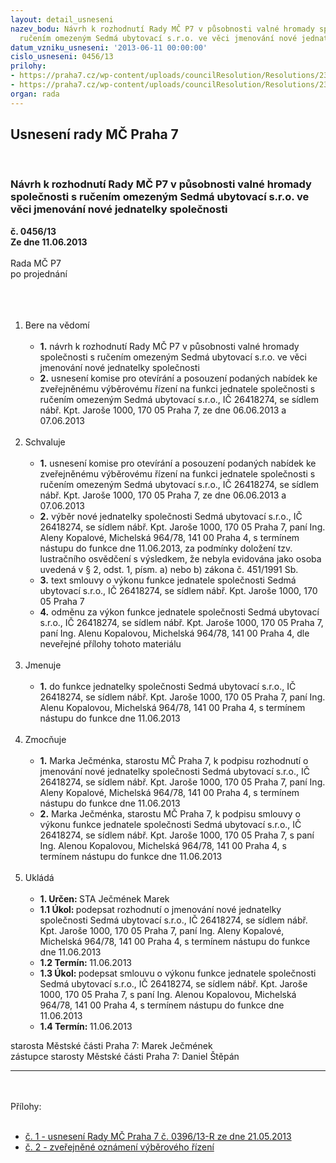 ```yaml
---
layout: detail_usneseni
nazev_bodu: Návrh k rozhodnutí Rady MČ P7 v působnosti valné hromady společnosti s
  ručením omezeným Sedmá ubytovací s.r.o. ve věci jmenování nové jednatelky společnosti
datum_vzniku_usneseni: '2013-06-11 00:00:00'
cislo_usneseni: 0456/13
prilohy:
- https://praha7.cz/wp-content/uploads/councilResolution/Resolutions/23925/33-13-priloha_1_0396r13.doc
- https://praha7.cz/wp-content/uploads/councilResolution/Resolutions/23925/33-13-priloha_2_zverejneni_7u.pdf
organ: rada
---
```

<div id="ucUsn_pList" class="usn">
	<span><h2>Usnesení rady MČ Praha 7 </h2>
<br></span><div class="standBody">
<span><h3>Návrh k rozhodnutí Rady MČ P7 v působnosti valné hromady společnosti s ručením omezeným Sedmá ubytovací s.r.o. ve věci jmenování nové jednatelky společnosti</h3></span><div class="center">
		<strong>č. 0456/13</strong><br>
	</div>
<div class="center">
		<strong>Ze dne 11.06.2013</strong><br><br>
	</div>Rada MČ P7<br>po projednání<br><br><br><ol>
<br><li>Bere na vědomí<br><ul>
<br><li>
<strong>1.</strong> návrh k rozhodnutí Rady MČ P7 v působnosti valné hromady společnosti s ručením omezeným Sedmá ubytovací s.r.o. ve věci jmenování nové jednatelky společnosti<br>
</li>
<li>
<strong>2.</strong> usnesení komise pro otevírání a posouzení podaných nabídek ke zveřejněnému výběrovému řízení na funkci jednatele společnosti s ručením omezeným Sedmá ubytovací s.r.o., IČ 26418274, se sídlem nábř. Kpt. Jaroše 1000, 170 05 Praha 7, ze dne 06.06.2013 a 07.06.2013</li>
</ul>
<br>
</li>
<li>Schvaluje<br><ul>
<br><li>
<strong>1.</strong> usnesení komise pro otevírání a posouzení podaných nabídek ke zveřejněnému výběrovému řízení na funkci jednatele společnosti s ručením omezeným Sedmá ubytovací s.r.o., IČ 26418274, se sídlem nábř. Kpt. Jaroše 1000, 170 05 Praha 7, ze dne 06.06.2013 a 07.06.2013<br>
</li>
<li>
<strong>2.</strong> výběr nové jednatelky společnosti Sedmá ubytovací s.r.o., IČ 26418274, se sídlem nábř. Kpt. Jaroše 1000, 170 05 Praha 7, paní Ing. Aleny Kopalové, Michelská 964/78, 141 00 Praha 4, s termínem nástupu do funkce dne 11.06.2013, za podmínky doložení tzv. lustračního osvědčení s výsledkem, že nebyla evidována jako osoba uvedená v § 2, odst. 1, písm. a) nebo b) zákona č. 451/1991 Sb.<br>
</li>
<li>
<strong>3.</strong> text smlouvy o výkonu funkce jednatele společnosti Sedmá ubytovací s.r.o., IČ 26418274, se sídlem nábř. Kpt. Jaroše 1000, 170 05 Praha 7<br>
</li>
<li>
<strong>4.</strong> odměnu za výkon funkce jednatele společnosti Sedmá ubytovací s.r.o., IČ 26418274, se sídlem nábř. Kpt. Jaroše 1000, 170 05 Praha 7, paní Ing. Alenu Kopalovou, Michelská 964/78, 141 00 Praha 4, dle neveřejné přílohy tohoto materiálu</li>
</ul>
<br>
</li>
<li>Jmenuje<br><ul>
<br><li>
<strong>1.</strong> do funkce jednatelky společnosti Sedmá ubytovací s.r.o., IČ 26418274, se sídlem nábř. Kpt. Jaroše 1000, 170 05 Praha 7, paní Ing. Alenu Kopalovou, Michelská 964/78, 141 00 Praha 4, s termínem nástupu do funkce dne 11.06.2013</li>
</ul>
<br>
</li>
<li>Zmocňuje<br><ul>
<br><li>
<strong>1.</strong> Marka Ječménka, starostu MČ Praha 7, k podpisu rozhodnutí o jmenování nové jednatelky společnosti Sedmá ubytovací s.r.o., IČ 26418274, se sídlem nábř. Kpt. Jaroše 1000, 170 05 Praha 7, paní Ing. Aleny Kopalové, Michelská 964/78, 141 00 Praha 4, s termínem nástupu do funkce dne 11.06.2013<br>
</li>
<li>
<strong>2.</strong> Marka Ječménka, starostu MČ Praha 7, k podpisu smlouvy o výkonu funkce jednatele společnosti Sedmá ubytovací s.r.o., IČ 26418274, se sídlem nábř. Kpt. Jaroše 1000, 170 05 Praha 7, s paní Ing. Alenou Kopalovou, Michelská 964/78, 141 00 Praha 4, s termínem nástupu do funkce dne 11.06.2013</li>
</ul>
<br>
</li>
<li>Ukládá<br><ul>
<br><li>
<strong>1. Určen: </strong>STA Ječmének Marek<br>
</li>
<li>
<strong>1.1 Úkol: </strong>podepsat rozhodnutí o jmenování nové jednatelky společnosti Sedmá ubytovací s.r.o., IČ 26418274, se sídlem nábř. Kpt. Jaroše 1000, 170 05 Praha 7, paní Ing. Aleny Kopalové, Michelská 964/78, 141 00 Praha 4, s termínem nástupu do funkce dne 11.06.2013<br>
</li>
<li>
<strong>1.2 Termín: </strong>11.06.2013<br>
</li>
<li>
<strong>1.3 Úkol: </strong>podepsat smlouvu o výkonu funkce jednatele společnosti Sedmá ubytovací s.r.o., IČ 26418274, se sídlem nábř. Kpt. Jaroše 1000, 170 05 Praha 7, s paní Ing. Alenou Kopalovou, Michelská 964/78, 141 00 Praha 4, s termínem nástupu do funkce dne 11.06.2013<br>
</li>
<li>
<strong>1.4 Termín: </strong>11.06.2013</li>
</ul>
</li>
</ol>starosta Městské části Praha 7: Marek Ječmének<br>zástupce starosty Městské části Praha 7: Daniel Štěpán <br><hr>
<br><br>Přílohy: <br><ul>
<br><li>
<a href="/zdroj.aspx?typ=4&amp;id=50765&amp;sh=1986771093" target="_blank" title="Odkaz na soubor - 39 kB - nové okno">č. 1 - usnesení Rady MČ Praha 7 č. 0396/13-R ze dne 21.05.2013</a> <br>
</li>
<li>
<a href="/zdroj.aspx?typ=4&amp;id=50766&amp;sh=1986672501" target="_blank" title="Odkaz na soubor - 67,2 kB - nové okno">č. 2 - zveřejněné oznámení výběrového řízení</a> </li>
</ul>
</div>
</div>